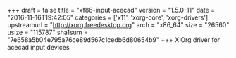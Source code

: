 +++
draft = false
title = "xf86-input-acecad"
version = "1.5.0-11"
date = "2016-11-16T19:42:05"
categories = ['x11', 'xorg-core', 'xorg-drivers']
upstreamurl = "http://xorg.freedesktop.org"
arch = "x86_64"
size = "26560"
usize = "115787"
sha1sum = "7e658a5b04e795a76ce89d567c1cedb6d80654b9"
+++
X.Org driver for acecad input devices